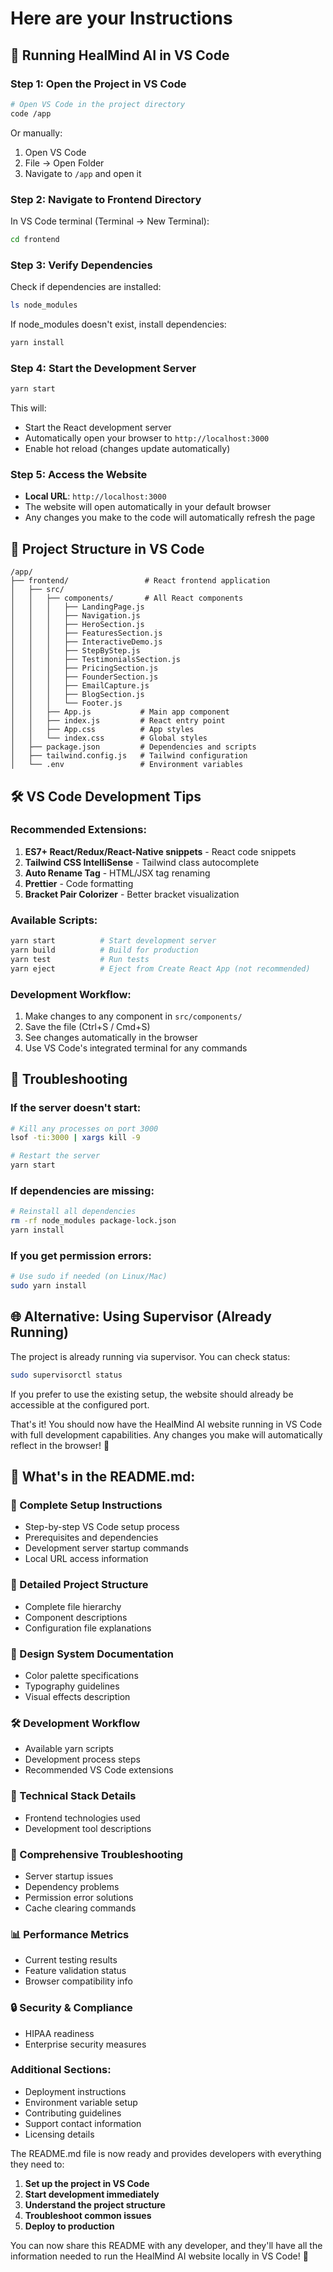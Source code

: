 # Here are your Instructions

## 🚀 **Running HealMind AI in VS Code**

### **Step 1: Open the Project in VS Code**
```bash
# Open VS Code in the project directory
code /app
```

Or manually:
1. Open VS Code
2. File → Open Folder
3. Navigate to `/app` and open it

### **Step 2: Navigate to Frontend Directory**
In VS Code terminal (Terminal → New Terminal):
```bash
cd frontend
```

### **Step 3: Verify Dependencies** 
Check if dependencies are installed:
```bash
ls node_modules
```

If node_modules doesn't exist, install dependencies:
```bash
yarn install
```

### **Step 4: Start the Development Server**
```bash
yarn start
```

This will:
- Start the React development server
- Automatically open your browser to `http://localhost:3000`
- Enable hot reload (changes update automatically)

### **Step 5: Access the Website**
- **Local URL**: `http://localhost:3000`
- The website will open automatically in your default browser
- Any changes you make to the code will automatically refresh the page

## 📁 **Project Structure in VS Code**

```
/app/
├── frontend/                 # React frontend application
│   ├── src/
│   │   ├── components/       # All React components
│   │   │   ├── LandingPage.js
│   │   │   ├── Navigation.js
│   │   │   ├── HeroSection.js
│   │   │   ├── FeaturesSection.js
│   │   │   ├── InteractiveDemo.js
│   │   │   ├── StepByStep.js
│   │   │   ├── TestimonialsSection.js
│   │   │   ├── PricingSection.js
│   │   │   ├── FounderSection.js
│   │   │   ├── EmailCapture.js
│   │   │   ├── BlogSection.js
│   │   │   └── Footer.js
│   │   ├── App.js           # Main app component
│   │   ├── index.js         # React entry point
│   │   ├── App.css          # App styles
│   │   └── index.css        # Global styles
│   ├── package.json         # Dependencies and scripts
│   ├── tailwind.config.js   # Tailwind configuration
│   └── .env                 # Environment variables
```

## 🛠️ **VS Code Development Tips**

### **Recommended Extensions:**
1. **ES7+ React/Redux/React-Native snippets** - React code snippets
2. **Tailwind CSS IntelliSense** - Tailwind class autocomplete
3. **Auto Rename Tag** - HTML/JSX tag renaming
4. **Prettier** - Code formatting
5. **Bracket Pair Colorizer** - Better bracket visualization

### **Available Scripts:**
```bash
yarn start          # Start development server
yarn build          # Build for production
yarn test           # Run tests
yarn eject          # Eject from Create React App (not recommended)
```

### **Development Workflow:**
1. Make changes to any component in `src/components/`
2. Save the file (Ctrl+S / Cmd+S)
3. See changes automatically in the browser
4. Use VS Code's integrated terminal for any commands

## 🔧 **Troubleshooting**

### **If the server doesn't start:**
```bash
# Kill any processes on port 3000
lsof -ti:3000 | xargs kill -9

# Restart the server
yarn start
```

### **If dependencies are missing:**
```bash
# Reinstall all dependencies
rm -rf node_modules package-lock.json
yarn install
```

### **If you get permission errors:**
```bash
# Use sudo if needed (on Linux/Mac)
sudo yarn install
```

## 🌐 **Alternative: Using Supervisor (Already Running)**

The project is already running via supervisor. You can check status:
```bash
sudo supervisorctl status
```

If you prefer to use the existing setup, the website should already be accessible at the configured port.

That's it! You should now have the HealMind AI website running in VS Code with full development capabilities. Any changes you make will automatically reflect in the browser! 🎉
## 📝 **What's in the README.md:**

### **🚀 Complete Setup Instructions**
- Step-by-step VS Code setup process
- Prerequisites and dependencies
- Development server startup commands
- Local URL access information

### **📁 Detailed Project Structure**
- Complete file hierarchy
- Component descriptions
- Configuration file explanations

### **🎨 Design System Documentation**
- Color palette specifications
- Typography guidelines
- Visual effects description

### **🛠️ Development Workflow**
- Available yarn scripts
- Development process steps
- Recommended VS Code extensions

### **🔧 Technical Stack Details**
- Frontend technologies used
- Development tool descriptions

### **🚨 Comprehensive Troubleshooting**
- Server startup issues
- Dependency problems
- Permission error solutions
- Cache clearing commands

### **📊 Performance Metrics**
- Current testing results
- Feature validation status
- Browser compatibility info

### **🔒 Security & Compliance**
- HIPAA readiness
- Enterprise security measures

### **Additional Sections:**
- Deployment instructions
- Environment variable setup
- Contributing guidelines
- Support contact information
- Licensing details

The README.md file is now ready and provides developers with everything they need to:
1. **Set up the project in VS Code**
2. **Start development immediately**
3. **Understand the project structure**
4. **Troubleshoot common issues**
5. **Deploy to production**

You can now share this README with any developer, and they'll have all the information needed to run the HealMind AI website locally in VS Code! 🎉
